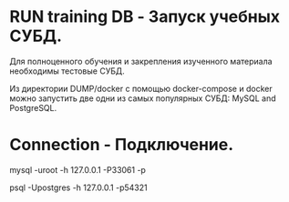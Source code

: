 # RUN training DB - Запуск учебных СУБД.
Для полноценного обучения и закрепления изученного материала необходимы тестовые СУБД.

Из директории DUMP/docker с помощью docker-compose и docker можно запустить две одни из самых популярных СУБД: MySQL and PostgreSQL.

# Connection - Подключение.

mysql -uroot -h 127.0.0.1 -P33061 -p

psql -Upostgres -h 127.0.0.1 -p54321
